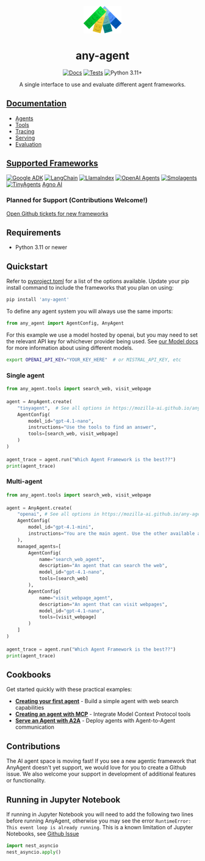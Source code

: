 <p align="center">
  <picture>
    <img src="docs/images/any-agent-logo-mark.png" width="20%" alt="Project logo"/>
  </picture>
</p>

<div align="center">

# any-agent

[![Docs](https://github.com/mozilla-ai/any-agent/actions/workflows/docs.yaml/badge.svg)](https://github.com/mozilla-ai/any-agent/actions/workflows/docs.yaml/)
[![Tests](https://github.com/mozilla-ai/any-agent/actions/workflows/tests.yaml/badge.svg)](https://github.com/mozilla-ai/any-agent/actions/workflows/tests.yaml/)
![Python 3.11+](https://img.shields.io/badge/python-3.11%2B-blue.svg)

A single interface to use and evaluate different agent frameworks.

</div>

## [Documentation](https://mozilla-ai.github.io/any-agent/)

- [Agents](https://mozilla-ai.github.io/any-agent/agents/)
- [Tools](https://mozilla-ai.github.io/any-agent/tools/)
- [Tracing](https://mozilla-ai.github.io/any-agent/tracing/)
- [Serving](https://mozilla-ai.github.io/any-agent/serving/)
- [Evaluation](https://mozilla-ai.github.io/any-agent/evaluation/)

## [Supported Frameworks](https://mozilla-ai.github.io/any-agent/)

[![Google ADK](https://img.shields.io/badge/Google%20ADK-4285F4?logo=google&logoColor=white)](https://github.com/google/adk-python) [![LangChain](https://img.shields.io/badge/LangChain-1e4545?logo=langchain&logoColor=white)](https://github.com/langchain-ai/langgraph) [![LlamaIndex](https://img.shields.io/badge/🦙%20LlamaIndex-fbcfe2)](https://github.com/run-llama/llama_index) [![OpenAI Agents](https://img.shields.io/badge/OpenAI%20Agents-black?logo=openai)](https://github.com/openai/openai-agents-python) [![Smolagents](https://img.shields.io/badge/Smolagents-ffcb3a?logo=huggingface&logoColor=white)](https://smolagents.org/) [![TinyAgents](https://img.shields.io/badge/TinyAgents-ffcb3a?logo=huggingface&logoColor=white)]([https://smolagents.org/](https://huggingface.co/blog/tiny-agents))  [Agno AI](https://docs.agno.com/introduction)


### Planned for Support (Contributions Welcome!)

[Open Github tickets for new frameworks](https://github.com/mozilla-ai/any-agent/issues?q=is%3Aissue%20state%3Aopen%20label%3Aframeworks)

## Requirements

- Python 3.11 or newer

## Quickstart

Refer to [pyproject.toml](./pyproject.toml) for a list of the options available.
Update your pip install command to include the frameworks that you plan on using:

```bash
pip install 'any-agent'
```

To define any agent system you will always use the same imports:

```python
from any_agent import AgentConfig, AnyAgent
```
For this example we use a model hosted by openai, but you may need to set the relevant API key for whichever provider being used.
See [our Model docs](https://mozilla-ai.github.io/any-agent/frameworks/#models) for more information about using different models.

```bash
export OPENAI_API_KEY="YOUR_KEY_HERE"  # or MISTRAL_API_KEY, etc
```

### Single agent

```python
from any_agent.tools import search_web, visit_webpage

agent = AnyAgent.create(
    "tinyagent",  # See all options in https://mozilla-ai.github.io/any-agent/
    AgentConfig(
        model_id="gpt-4.1-nano",
        instructions="Use the tools to find an answer",
        tools=[search_web, visit_webpage]
    )
)

agent_trace = agent.run("Which Agent Framework is the best??")
print(agent_trace)
```

### Multi-agent

```python
from any_agent.tools import search_web, visit_webpage

agent = AnyAgent.create(
    "openai", # See all options in https://mozilla-ai.github.io/any-agent/
    AgentConfig(
        model_id="gpt-4.1-mini",
        instructions="You are the main agent. Use the other available agents to find an answer",
    ),
    managed_agents=[
        AgentConfig(
            name="search_web_agent",
            description="An agent that can search the web",
            model_id="gpt-4.1-nano",
            tools=[search_web]
        ),
        AgentConfig(
            name="visit_webpage_agent",
            description="An agent that can visit webpages",
            model_id="gpt-4.1-nano",
            tools=[visit_webpage]
        )
    ]
)

agent_trace = agent.run("Which Agent Framework is the best??")
print(agent_trace)
```

## Cookbooks

Get started quickly with these practical examples:

- **[Creating your first agent](https://mozilla-ai.github.io/any-agent/cookbook/your_first_agent/)** - Build a simple agent with web search capabilities
- **[Creating an agent with MCP](https://mozilla-ai.github.io/any-agent/cookbook/mcp_agent/)** - Integrate Model Context Protocol tools
- **[Serve an Agent with A2A](https://mozilla-ai.github.io/any-agent/cookbook/serve_a2a/)** - Deploy agents with Agent-to-Agent communication

## Contributions

The AI agent space is moving fast! If you see a new agentic framework that AnyAgent doesn't yet support, we would love for you to create a Github issue. We also welcome your support in development of additional features or functionality.


## Running in Jupyter Notebook

If running in Jupyter Notebook you will need to add the following two lines before running AnyAgent, otherwise you may see the error `RuntimeError: This event loop is already running`. This is a known limitation of Jupyter Notebooks, see [Github Issue](https://github.com/jupyter/notebook/issues/3397#issuecomment-376803076)

```python
import nest_asyncio
nest_asyncio.apply()
```
